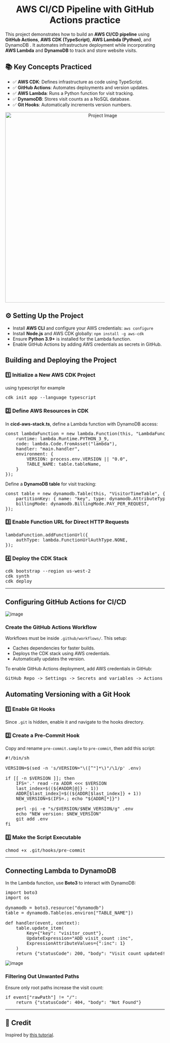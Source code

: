 <h1 align="center"> AWS CI/CD Pipeline with GitHub Actions practice </h1>

<p>
  This project demonstrates how to build an <b>AWS CI/CD pipeline</b> using <b>GitHub Actions</b>, <b> AWS CDK (TypeScript)</b>, <b>AWS Lambda (Python)</b>, and DynamoDB </b>.
  It automates infrastructure deployment while incorporating <b>AWS Lambda</b> and <b>DynamoDB</b> to track and store website visits.
</p>
 
<h2>📚 Key Concepts Practiced</h2>
<ul>
  <li>✅ <b>AWS CDK</b>: Defines infrastructure as code using TypeScript.</li>
  <li>✅ <b>GitHub Actions</b>: Automates deployments and version updates.</li>
  <li>✅ <b>AWS Lambda</b>: Runs a Python function for visit tracking.</li>
  <li>✅ <b>DynamoDB</b>: Stores visit counts as a NoSQL database.</li>
  <li>✅ <b>Git Hooks</b>: Automatically increments version numbers.</li>
</ul>
 
<p align="center">
  <img src="https://github.com/user-attachments/assets/c55670cc-fb8b-4e01-a9ec-429cc8d9b875" alt="Project Image" width="600">
</p>


<h2>⚙️ Setting Up the Project</h2>

<ul>
  <li>Install <b>AWS CLI</b> and configure your AWS credentials: <code>aws configure</code></li>
  <li>Install <b>Node.js</b> and AWS CDK globally: <code>npm install -g aws-cdk</code></li>
  <li>Ensure <b>Python 3.9+</b> is installed for the Lambda function.</li>
  <li>Enable GitHub Actions by adding AWS credentials as secrets in GitHub.</li>
</ul>

<h2> Building and Deploying the Project</h2>

<h3>1️⃣ Initialize a New AWS CDK Project</h3>
using typescript for example
<pre>
cdk init app --language typescript
</pre>

<h3>2️⃣ Define AWS Resources in CDK</h3>
<p>In <b>cicd-aws-stack.ts</b>, define a Lambda function with DynamoDB access:</p>

<pre>
const lambdaFunction = new lambda.Function(this, "LambdaFunction", {
    runtime: lambda.Runtime.PYTHON_3_9,
    code: lambda.Code.fromAsset("lambda"), 
    handler: "main.handler",
    environment: {
        VERSION: process.env.VERSION || "0.0",
        TABLE_NAME: table.tableName,
    }
});
</pre>

<p>Define a <b>DynamoDB table</b> for visit tracking:</p>
<pre>
const table = new dynamodb.Table(this, "VisitorTimeTable", {
    partitionKey: { name: "key", type: dynamodb.AttributeType.STRING },
    billingMode: dynamodb.BillingMode.PAY_PER_REQUEST,
});
</pre>

<h3>3️⃣ Enable Function URL for Direct HTTP Requests</h3>
<pre>
lambdaFunction.addFunctionUrl({
    authType: lambda.FunctionUrlAuthType.NONE,
});
</pre>

<h3>4️⃣ Deploy the CDK Stack</h3>
<pre>
cdk bootstrap --region us-west-2
cdk synth
cdk deploy
</pre>

---

<h2> Configuring GitHub Actions for CI/CD</h2>

![image](https://github.com/user-attachments/assets/2d90d0d9-369d-4d48-a686-463821a79209)

 
<h3> Create the GitHub Actions Workflow</h3>
<p>Workflows must be inside <code>.github/workflows/</code>. This setup:</p>
<ul>
  <li> Caches dependencies for faster builds.</li>
  <li> Deploys the CDK stack using AWS credentials.</li>
  <li> Automatically updates the version.</li>
</ul>

<p>To enable GitHub Actions deployment, add AWS credentials in GitHub:</p>
<pre>
GitHub Repo -> Settings -> Secrets and variables -> Actions -> New Repository Secret
</pre>

<h2> Automating Versioning with a Git Hook</h2>

<h3>1️⃣ Enable Git Hooks</h3>
<p>Since <code>.git</code> is hidden, enable it and navigate to the hooks directory.</p>

<h3>2️⃣ Create a Pre-Commit Hook</h3>
<p>Copy and rename <code>pre-commit.sample</code> to <code>pre-commit</code>, then add this script:</p>

<pre>
#!/bin/sh 

VERSION=$(sed -n 's/VERSION="\([^"]*\)"/\1/p' .env)

if [[ -n $VERSION ]]; then
    IFS='.' read -ra ADDR <<< $VERSION 
    last_index=$((${#ADDR[@]} - 1))
    ADDR[$last_index]=$((${ADDR[$last_index]} + 1))
    NEW_VERSION=$(IFS=.; echo "${ADDR[*]}")

    perl -pi -e "s/$VERSION/$NEW_VERSION/g" .env
    echo "NEW version: $NEW_VERSION"
    git add .env
fi 
</pre>

<h3>3️⃣ Make the Script Executable</h3>
<pre>
chmod +x .git/hooks/pre-commit
</pre>

---

<h2> Connecting Lambda to DynamoDB</h2>

<p>In the Lambda function, use <b>Boto3</b> to interact with DynamoDB:</p>

<pre>
import boto3
import os

dynamodb = boto3.resource("dynamodb")
table = dynamodb.Table(os.environ["TABLE_NAME"])

def handler(event, context):
    table.update_item(
        Key={"key": "visitor_count"},
        UpdateExpression="ADD visit_count :inc",
        ExpressionAttributeValues={":inc": 1}
    )
    return {"statusCode": 200, "body": "Visit count updated!"}
</pre>

![image](https://github.com/user-attachments/assets/2a7c8781-0874-4d7f-a0c7-30259237a674)

<h3>Filtering Out Unwanted Paths</h3>
<p>Ensure only root paths increase the visit count:</p>

<pre>
if event["rawPath"] != "/":
    return {"statusCode": 404, "body": "Not Found"}
</pre>
 

---

<h2>📜 Credit</h2>

<p>Inspired by <a href="https://www.youtube.com/watch?v=9uMcN66mfwE">this tutorial</a>.</p>
